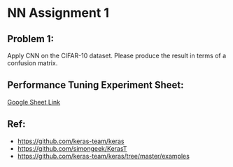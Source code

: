 # NN Assignment 1

## Problem 1:
Apply CNN on the CIFAR-10 dataset.
Please produce the result in terms of a confusion matrix.

## Performance Tuning Experiment Sheet:
[Google Sheet Link](https://docs.google.com/spreadsheets/d/1-8y0wpc6oF-uU41FCQoldkRBDrRA1WadTn2_f-T4noo/edit?usp=sharing)

## Ref:

+ https://github.com/keras-team/keras
+ https://github.com/simongeek/KerasT
+ https://github.com/keras-team/keras/tree/master/examples
